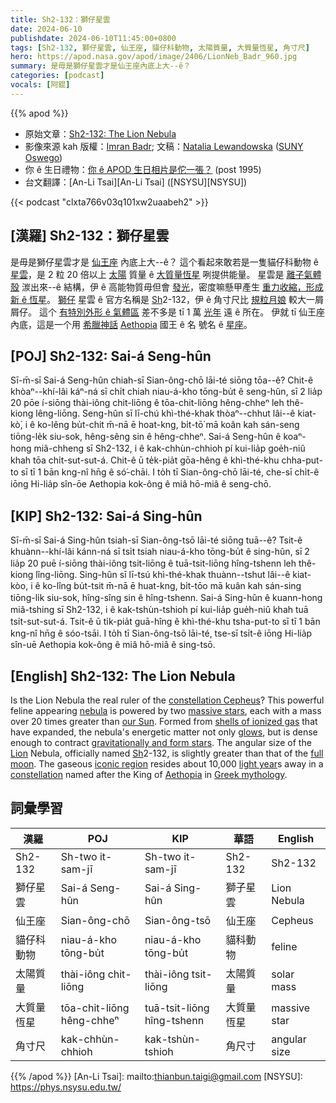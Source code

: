 ```yaml
---
title: Sh2-132：獅仔星雲
date: 2024-06-10
publishdate: 2024-06-10T11:45:00+0800
tags: [Sh2-132, 獅仔星雲, 仙王座, 貓仔科動物, 太陽質量, 大質量恆星, 角寸尺]
hero: https://apod.nasa.gov/apod/image/2406/LionNeb_Badr_960.jpg
summary: 是毋是獅仔星雲才是仙王座內底上大--ê？
categories: [podcast]
vocals: [阿錕]
---
```


{{% apod %}}

- 原始文章：[Sh2-132: The Lion Nebula](https://apod.nasa.gov/apod/ap240610.html)
- 影像來源 kah 版權：[Imran Badr](https://www.astrobin.com/users/imranbadr/); 文稿：[Natalia Lewandowska](https://ww1.oswego.edu/physics/profile/natalia-lewandowska) ([SUNY Oswego](https://www.oswego.edu/physics/))
- 你 ê 生日禮物：[你 ê APOD 生日相片是佗一張？](https://apod.nasa.gov/apod/calendar/allyears.html) (post 1995)
- 台文翻譯：[An-Li Tsai][An-Li Tsai] ([NSYSU][NSYSU])

{{< podcast "clxta766v03q101xw2uaabeh2" >}}

## [漢羅] Sh2-132：獅仔星雲
是毋是獅仔星雲才是 [仙王座][constellation Cepheus] 內底上大--ê？
這个看起來敢若是一隻貓仔科動物 ê [星雲][nebula]，是 2 粒 20 倍以上 [太陽][our Sun] 質量 ê [大質量恆星][massive stars] 咧提供能量。
星雲是 [離子氣體殼][shells of ionized gas] 湠出來--ê 結構，伊 ê 高能物質毋但會 [發光][glows]，密度嘛懸甲產生 [重力收縮，形成新 ê 恆星][gravitationally and form stars]。
[獅仔][Lion] 星雲 ê 官方名稱是 [Sh][Sh]2-132，伊 ê 角寸尺比 [規粒月娘][full moon] 較大一屑屑仔。
這个 [有特別外形 ê 氣體區][iconic region] 差不多是 tī 1 萬 [光年][light year] 遠 ê 所在。
伊就 tī 仙王座內底，這是一个用 [希臘神話][Greek mythology] [Aethopia][Aethopia] 國王 ê 名 號名 ê [星座][constellation]。

## [POJ] Sh2-132: Sai-á Seng-hûn
Sī-m̄-sī Sai-á Seng-hûn chiah-sī Sian-ông-chō lāi-té siōng tōa--ê?
Chit-ê khòaⁿ--khí-lâi káⁿ-ná sī chi̍t chiah niau-á-kho tōng-bu̍t ê seng-hûn, sī 2 lia̍p 20 pōe í-siōng thài-iông chit-liōng ê tōa-chit-liōng hêng-chheⁿ leh thê-kiong lêng-liōng.
Seng-hûn sī lī-chú khì-thé-khak thòaⁿ--chhut lâi--ê kiat-kò͘, i ê ko-lêng bu̍t-chit m̄-nā ē hoat-kng, bi̍t-tō͘ mā koân kah sán-seng tiōng-le̍k siu-sok, hêng-sêng sin ê hêng-chheⁿ.
Sai-á Seng-hûn ê koaⁿ-hong miâ-chheng sī Sh2-132, i ê kak-chhùn-chhioh pí kui-lia̍p goe̍h-niû khah tōa chi̍t-sut-sut-á.
Chit-ê ū te̍k-pia̍t gōa-hêng ê khì-thé-khu chha-put-to sī tī 1 bān kng-nî hn̄g ê só͘-chāi.
I to̍h tī Sian-ông-chō lāi-té, che-sī chi̍t-ê iōng Hi-lia̍p sîn-ōe Aethopia kok-ông ê miâ hō-miâ ê seng-chō.

## [KIP] Sh2-132: Sai-á Sing-hûn
Sī-m̄-sī Sai-á Sing-hûn tsiah-sī Sian-ông-tsō lāi-té siōng tuā--ê?
Tsit-ê khuànn--khí-lâi kánn-ná sī tsi̍t tsiah niau-á-kho tōng-bu̍t ê sing-hûn, sī 2 lia̍p 20 puē í-siōng thài-iông tsit-liōng ê tuā-tsit-liōng hîng-tshenn leh thê-kiong lîng-liōng.
Sing-hûn sī lī-tsú khì-thé-khak thuànn--tshut lâi--ê kiat-kòo, i ê ko-lîng bu̍t-tsit m̄-nā ē huat-kng, bi̍t-tōo mā kuân kah sán-sing tiōng-li̍k siu-sok, hîng-sîng sin ê hîng-tshenn.
Sai-á Sing-hûn ê kuann-hong miâ-tshing sī Sh2-132, i ê kak-tshùn-tshioh pí kui-lia̍p gue̍h-niû khah tuā tsi̍t-sut-sut-á.
Tsit-ê ū ti̍k-pia̍t guā-hîng ê khì-thé-khu tsha-put-to sī tī 1 bān kng-nî hn̄g ê sóo-tsāi.
I to̍h tī Sian-ông-tsō lāi-té, tse-sī tsi̍t-ê iōng Hi-lia̍p sîn-uē Aethopia kok-ông ê miâ hō-miâ ê sing-tsō.

## [English] Sh2-132: The Lion Nebula
Is the Lion Nebula the real ruler of the [constellation Cepheus][constellation Cepheus]?
This powerful feline appearing [nebula][nebula] is powered by two [massive stars][massive stars], each with a mass over 20 times greater than [our Sun][our Sun].
Formed from [shells of ionized gas][shells of ionized gas] that have expanded, the nebula's energetic matter not only [glows][glows], but is dense enough to contract [gravitationally and form stars][gravitationally and form stars].
The angular size of the [Lion][Lion] Nebula, officially named [Sh][Sh]2-132, is slightly greater than that of the [full moon][full moon].
The gaseous [iconic region][iconic region] resides about 10,000 [light year][light year]s away in a [constellation][constellation] named after the King of [Aethopia][Aethopia] in [Greek mythology][Greek mythology].

## 詞彙學習

|漢羅|POJ|KIP|華語|English|
|-|-|-|-|-|
|Sh2-132|Sh-two it-sam-jī|Sh-two it-sam-jī|Sh2-132|Sh2-132|
|獅仔星雲|Sai-á Seng-hûn|Sai-á Sing-hûn|獅子星雲|Lion Nebula|
|仙王座|Sian-ông-chō|Sian-ông-tsō|仙王座|Cepheus|
|貓仔科動物|niau-á-kho tōng-bu̍t|niau-á-kho tōng-bu̍t|貓科動物|feline|
|太陽質量|thài-iông chit-liōng|thài-iông tsit-liōng|太陽質量|solar mass|
|大質量恆星|tōa-chit-liōng hêng-chheⁿ|tuā-tsit-liōng hîng-tshenn|大質量恆星|massive star|
|角寸尺|kak-chhùn-chhioh|kak-tshùn-tshioh|角尺寸|angular size|

{{% /apod %}}
[An-Li Tsai]: mailto:thianbun.taigi@gmail.com
[NSYSU]: https://phys.nsysu.edu.tw/

[copyright]: https://apod.nasa.gov/apod/fap/lib/about_apod.html#srapply
[License3]: https://creativecommons.org/licenses/by/3.0/
[License2]:https://creativecommons.org/licenses/by-nc-nd/2.0/

[constellation Cepheus]:https://en.wikipedia.org/wiki/Cepheus_(constellation)
[nebula]:https://en.wikipedia.org/wiki/Nebula
[massive stars]:https://skyandtelescope.org/online-gallery/sh2-132-lion-nebula/
[our Sun]:https://science.nasa.gov/sun
[shells of ionized gas]:https://ui.adsabs.harvard.edu/abs/2010MNRAS.405.1976V/abstract
[glows]:https://apod.nasa.gov/apod/ap230724.html
[gravitationally and form stars]:https://science.nasa.gov/mission/hubble/science/science-highlights/exploring-the-birth-of-stars
[Lion]:https://www.reddit.com/media?url=https%3A%2F%2Fi.redd.it%2Fzbf8ej9iq1b51.jpg
[Sh]:https://ui.adsabs.harvard.edu/abs/1959ApJS....4..257S/abstract
[full moon]:https://apod.nasa.gov/apod/ap240602.html
[iconic region]:https://www.astrobin.com/78pnzo/0/
[light year]:https://spaceplace.nasa.gov/light-year/
[constellation]:https://spaceplace.nasa.gov/constellations/
[Aethopia]:https://en.wikipedia.org/wiki/Aethiopia
[Greek mythology]:https://www.history.com/topics/ancient-greece/greek-mythology
